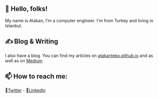 ## 👋 Hello, folks!
My name is Atakan, I'm a computer engineer. I'm from Turkey and living in Istanbul.

## ✍️ Blog & Writing
I also have a blog. You can find my articles on [atakanteko.github.io](https://atakanteko.github.io/) and as well as on [Medium](https://atakantekoglu.medium.com/)

## 📫 How to reach me:
:baby_chick:[Twitter](https://twitter.com/teko8080) - :necktie:[Linkedln](https://www.linkedin.com/in/atakantekoglu)
